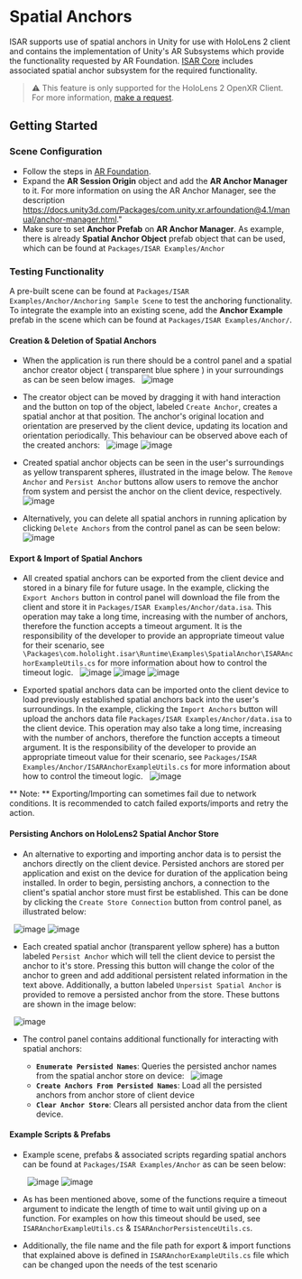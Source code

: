 # Spatial Anchors

ISAR supports use of spatial anchors in Unity for use with HoloLens 2 client and contains the implementation of Unity's AR Subsystems which provide the functionality requested by AR Foundation. [ISAR Core](arfoundation.md) includes associated spatial anchor subsystem for the required functionality.

> :warning: This feature is only supported for the HoloLens 2 OpenXR Client. For more information, [make a request](https://holo-light.com/contact).

## Getting Started

### Scene Configuration

- Follow the steps in [AR Foundation](arfoundation.md#scene-configuration).
- Expand the **AR Session Origin** object and add the **AR Anchor Manager** to it. For more information on using the AR Anchor Manager, see the description https://docs.unity3d.com/Packages/com.unity.xr.arfoundation@4.1/manual/anchor-manager.html."
- Make sure to set **Anchor Prefab** on **AR Anchor Manager**. As example, there is already  **Spatial Anchor Object** prefab object that can be used, which can be found at `Packages/ISAR Examples/Anchor`

### Testing Functionality
A pre-built scene can be found at `Packages/ISAR Examples/Anchor/Anchoring Sample Scene` to test the anchoring functionality. To integrate the example into an existing scene, add the **Anchor Example** prefab in the scene which can be found at `Packages/ISAR Examples/Anchor/`. 

#### Creation & Deletion of Spatial Anchors

- When the application is run there should be a control panel and a spatial anchor creator object ( transparent blue sphere ) in your surroundings as can be seen below images. 
&nbsp;
  ![image](images/spatial-anchors-4.PNG)
&nbsp;
&nbsp;
&nbsp;
- The creator object can be moved by dragging it with hand interaction and the button on top of the object, labeled `Create Anchor`, creates a spatial anchor at that position. The anchor's original location and orientation are preserved by the client device, updating its location and orientation periodically. This behaviour can be observed above each of the created anchors:
&nbsp;
  ![image](images/spatial-anchors-1.PNG)
  ![image](images/spatial-anchors-2.PNG)
&nbsp;
&nbsp;

- Created spatial anchor objects can be seen in the user's surroundings as yellow transparent spheres, illustrated in the image below. The `Remove Anchor` and `Persist Anchor` buttons allow users to remove the anchor from system and persist the anchor on the client device, respectively.
&nbsp;
  ![image](images/spatial-anchors-3.PNG)
&nbsp;
&nbsp;

- Alternatively, you can delete all spatial anchors in running aplication by clicking `Delete Anchors` from the control panel as can be seen below:
&nbsp;
  ![image](images/spatial-anchors-4.PNG)
&nbsp;


#### Export & Import of Spatial Anchors

- All created spatial anchors can be exported from the client device and stored in a binary file for future usage. In the example, clicking the `Export Anchors` button in control panel will download the file from the client and store it in `Packages/ISAR Examples/Anchor/data.isa`. This operation may take a long time, increasing with the number of anchors, therefore the function accepts a timeout argument. It is the responsibility of the developer to provide an appropriate timeout value for their scenario, see `\Packages\com.hololight.isar\Runtime\Examples\SpatialAnchor\ISARAnchorExampleUtils.cs` for more information about how to control the timeout logic.
&nbsp;
  ![image](images/spatial-anchors-5.PNG)
  ![image](images/spatial-anchors-6.PNG)
  ![image](images/spatial-anchors-7.PNG)
&nbsp;
&nbsp;

- Exported spatial anchors data can be imported onto the client device to load previously established spatial anchors back into the user's surroundings. In the example, clicking the `Import Anchors` button will upload the anchors data file `Packages/ISAR Examples/Anchor/data.isa` to the client device. This operation may also take a long time, increasing with the number of anchors, therefore the function accepts a timeout argument. It is the responsibility of the developer to provide an appropriate timeout value for their scenario, see  `Packages/ISAR Examples/Anchor/ISARAnchorExampleUtils.cs` for more information about how to control the timeout logic.
&nbsp;
  ![image](images/spatial-anchors-8.PNG)
&nbsp;
&nbsp;

** Note: ** Exporting/Importing can sometimes fail due to network conditions. It is recommended to catch failed exports/imports and retry the action.

#### Persisting Anchors on HoloLens2 Spatial Anchor Store

- An alternative to exporting and importing anchor data is to persist the anchors directly on the client device. Persisted anchors are stored per application and exist on the device for duration of the application being installed. In order to begin, persisting anchors, a connection to the client's spatial anchor store must first be established. This can be done by clicking the `Create Store Connection` button from control panel, as illustrated below:

&nbsp;
  ![image](images/spatial-anchors-10.PNG)
  ![image](images/spatial-anchors-9.PNG)
&nbsp;
&nbsp;

- Each created spatial anchor (transparent yellow sphere) has a button labeled `Persist Anchor` which will tell the client device to persist the anchor to it's store. Pressing this button will change the color of the anchor to green and add additional persistent related information in the text above. Additionally, a button labeled `Unpersist Spatial Anchor` is provided to remove a persisted anchor from the store. These buttons are shown in the image below:

&nbsp;
  ![image](images/spatial-anchors-11.PNG)
&nbsp;

- The control panel contains additional functionally for interacting with spatial anchors:

  - **`Enumerate Persisted Names`**: Queries the persisted anchor names from the spatial anchor store on device:
  &nbsp;
    ![image](images/spatial-anchors-12.PNG)
  &nbsp;
  - **`Create Anchors From Persisted Names`**: Load all the persisted anchors from anchor store of client device
  &nbsp;
  - **`Clear Anchor Store`**: Clears all persisted anchor data from the client device.
    &nbsp;

#### Example Scripts & Prefabs 

- Example scene, prefabs & associated scripts regarding spatial anchors can be found at `Packages/ISAR Examples/Anchor` as can be seen below:

  &nbsp;
    ![image](images/spatial-anchors-13.PNG)
    ![image](images/spatial-anchors-7.PNG)
  &nbsp;

- As has been mentioned above, some of the functions require a timeout argument to indicate the length of time to wait until giving up on a function. For examples on how this timeout should be used, see `ISARAnchorExampleUtils.cs` & `ISARAnchorPersistenceUtils.cs`.

- Additionally, the file name and the file path for export & import functions that explained above is defined in `ISARAnchorExampleUtils.cs` file which can be changed upon the needs of the test scenario
